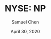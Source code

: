 ---
type: "report"
paper: "NP_Samuel_Chen.pdf"
author: "Samuel Chen"
company: "Neenah Inc."
date: "April 30, 2020"
summary: "Neenah Inc. is a global paper and pulp company that produces various fine paper and packaging as well technical products in US and Europe. It consists of 8 wholly owned subsidiaries that operate as independent bodies that manufacture and sell products. "
title: "NYSE: NP"
---